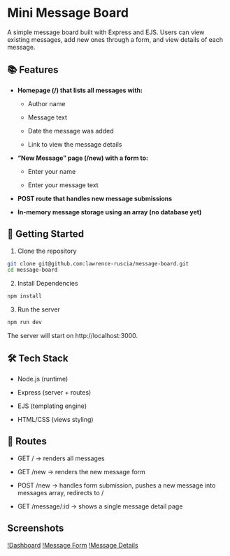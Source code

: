 # Mini Message Board

A simple message board built with Express and EJS.
Users can view existing messages, add new ones through a form, and view details of each message.

## 📚 Features

- **Homepage (/) that lists all messages with:**

  - Author name

  - Message text

  - Date the message was added

  - Link to view the message details

- **“New Message” page (/new) with a form to:**

  - Enter your name

  - Enter your message text

- **POST route that handles new message submissions**

- **In-memory message storage using an array (no database yet)**

## 🚀 Getting Started

1. Clone the repository

```bash
git clone git@github.com:lawrence-ruscia/message-board.git
cd message-board
```

2. Install Dependencies

```bash
npm install
```

3. Run the server

```bash
npm run dev
```

The server will start on http://localhost:3000.

## 🛠 Tech Stack

- Node.js (runtime)

- Express (server + routes)

- EJS (templating engine)

- HTML/CSS (views styling)

## 📝 Routes

- GET / → renders all messages

- GET /new → renders the new message form

- POST /new → handles form submission, pushes a new message into messages array, redirects to /

- GET /message/:id → shows a single message detail page

## Screenshots

[!Dashboard](./public/msg-board-01.png)
[!Message Form](/public/msg-board-02.png)
[!Message Details](/public/msg-board-03.png)
